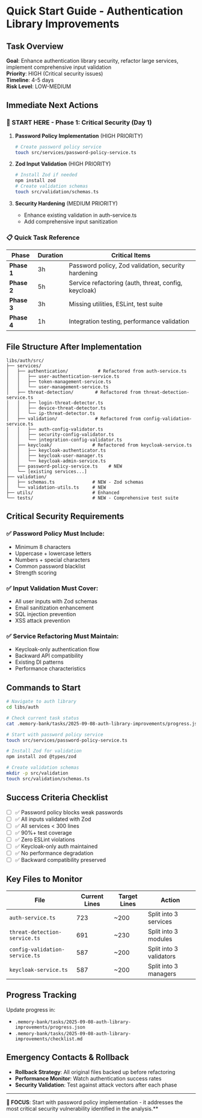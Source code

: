 # Quick Start Guide - Authentication Library Improvements

## Task Overview

**Goal**: Enhance authentication library security, refactor large services, implement comprehensive input validation  
**Priority**: HIGH (Critical security issues)  
**Timeline**: 4-5 days  
**Risk Level**: LOW-MEDIUM

## Immediate Next Actions

### 🚨 START HERE - Phase 1: Critical Security (Day 1)

1. **Password Policy Implementation** (HIGH PRIORITY)
   ```bash
   # Create password policy service
   touch src/services/password-policy-service.ts
   ```
2. **Zod Input Validation** (HIGH PRIORITY)

   ```bash
   # Install Zod if needed
   npm install zod
   # Create validation schemas
   touch src/validation/schemas.ts
   ```

3. **Security Hardening** (MEDIUM PRIORITY)
   - Enhance existing validation in auth-service.ts
   - Add comprehensive input sanitization

### 📋 Quick Task Reference

| Phase       | Duration | Critical Items                                       |
| ----------- | -------- | ---------------------------------------------------- |
| **Phase 1** | 3h       | Password policy, Zod validation, security hardening  |
| **Phase 2** | 5h       | Service refactoring (auth, threat, config, keycloak) |
| **Phase 3** | 3h       | Missing utilities, ESLint, test suite                |
| **Phase 4** | 1h       | Integration testing, performance validation          |

## File Structure After Implementation

```
libs/auth/src/
├── services/
│   ├── authentication/           # Refactored from auth-service.ts
│   │   ├── user-authentication-service.ts
│   │   ├── token-management-service.ts
│   │   └── user-management-service.ts
│   ├── threat-detection/        # Refactored from threat-detection-service.ts
│   │   ├── login-threat-detector.ts
│   │   ├── device-threat-detector.ts
│   │   └── ip-threat-detector.ts
│   ├── validation/              # Refactored from config-validation-service.ts
│   │   ├── auth-config-validator.ts
│   │   ├── security-config-validator.ts
│   │   └── integration-config-validator.ts
│   ├── keycloak/               # Refactored from keycloak-service.ts
│   │   ├── keycloak-authenticator.ts
│   │   ├── keycloak-user-manager.ts
│   │   └── keycloak-admin-service.ts
│   ├── password-policy-service.ts    # NEW
│   └── [existing services...]
├── validation/
│   ├── schemas.ts              # NEW - Zod schemas
│   └── validation-utils.ts     # NEW
├── utils/                      # Enhanced
└── tests/                      # NEW - Comprehensive test suite
```

## Critical Security Requirements

### ✅ Password Policy Must Include:

- Minimum 8 characters
- Uppercase + lowercase letters
- Numbers + special characters
- Common password blacklist
- Strength scoring

### ✅ Input Validation Must Cover:

- All user inputs with Zod schemas
- Email sanitization enhancement
- SQL injection prevention
- XSS attack prevention

### ✅ Service Refactoring Must Maintain:

- Keycloak-only authentication flow
- Backward API compatibility
- Existing DI patterns
- Performance characteristics

## Commands to Start

```bash
# Navigate to auth library
cd libs/auth

# Check current task status
cat .memory-bank/tasks/2025-09-08-auth-library-improvements/progress.json

# Start with password policy service
touch src/services/password-policy-service.ts

# Install Zod for validation
npm install zod @types/zod

# Create validation schemas
mkdir -p src/validation
touch src/validation/schemas.ts
```

## Success Criteria Checklist

- [ ] ✅ Password policy blocks weak passwords
- [ ] ✅ All inputs validated with Zod
- [ ] ✅ All services < 300 lines
- [ ] ✅ 90%+ test coverage
- [ ] ✅ Zero ESLint violations
- [ ] ✅ Keycloak-only auth maintained
- [ ] ✅ No performance degradation
- [ ] ✅ Backward compatibility preserved

## Key Files to Monitor

| File                           | Current Lines | Target Lines | Action                  |
| ------------------------------ | ------------- | ------------ | ----------------------- |
| `auth-service.ts`              | 723           | ~200         | Split into 3 services   |
| `threat-detection-service.ts`  | 691           | ~230         | Split into 3 modules    |
| `config-validation-service.ts` | 587           | ~200         | Split into 3 validators |
| `keycloak-service.ts`          | 587           | ~200         | Split into 3 managers   |

## Progress Tracking

Update progress in:

- `.memory-bank/tasks/2025-09-08-auth-library-improvements/progress.json`
- `.memory-bank/tasks/2025-09-08-auth-library-improvements/checklist.md`

## Emergency Contacts & Rollback

- **Rollback Strategy**: All original files backed up before refactoring
- **Performance Monitor**: Watch authentication success rates
- **Security Validation**: Test against attack vectors after each phase

---

**🎯 FOCUS**: Start with password policy implementation - it addresses the most critical security vulnerability identified in the analysis.\*\*
